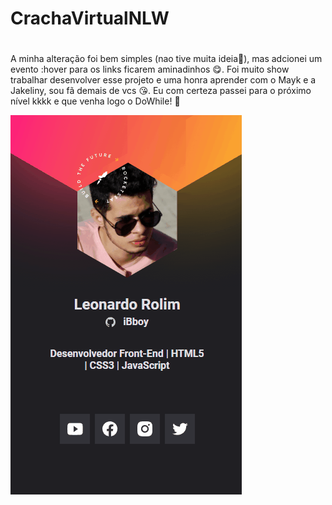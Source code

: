 # CrachaVirtualNLW <h1>
  <p>A minha alteração foi bem simples (nao tive muita ideia🤫), mas adcionei um evento :hover para os links ficarem aminadinhos 😋. 
    Foi muito show trabalhar desenvolver esse projeto e uma honra aprender com o Mayk e a Jakeliny, sou fã demais de vcs 😘. 
    Eu com certeza passei para o próximo nível kkkk e que venha logo o DoWhile! 🤩
<div>
  <img src="AnimationCracha.gif">
</div>
